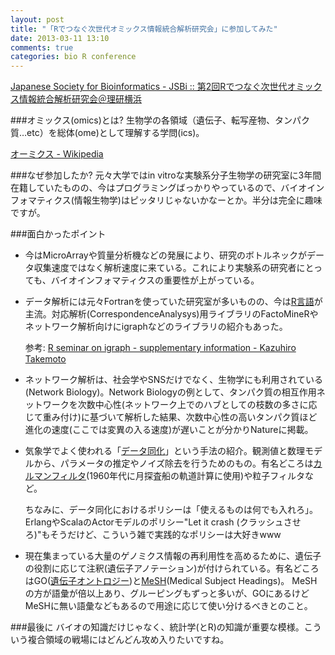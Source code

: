 ```yaml
---
layout: post
title: "「Rでつなぐ次世代オミックス情報統合解析研究会」に参加してみた"
date: 2013-03-11 13:10
comments: true
categories: bio R conference
---
```

[Japanese Society for Bioinformatics - JSBi :: 第2回Rでつなぐ次世代オミックス情報統合解析研究会＠理研横浜](http://www.jsbi.org/event/hosted-events/20130308r/)

###オミックス(omics)とは?
生物学の各領域（遺伝子、転写産物、タンパク質…etc）を総体(ome)として理解する学問(ics)。

[オーミクス - Wikipedia](http://ja.wikipedia.org/wiki/%E3%82%AA%E3%83%BC%E3%83%9F%E3%82%AF%E3%82%B9)

###なぜ参加したか?
元々大学ではin vitroな実験系分子生物学の研究室に3年間在籍していたものの、今はプログラミングばっかりやっているので、バイオインフォマティクス(情報生物学)はピッタリじゃないかなーとか。半分は完全に趣味ですが。

###面白かったポイント
<!-- more -->

* 今はMicroArrayや質量分析機などの発展により、研究のボトルネックがデータ収集速度ではなく解析速度に来ている。これにより実験系の研究者にとっても、バイオインフォマティクスの重要性が上がっている。

* データ解析には元々Fortranを使っていた研究室が多いものの、今は[R言語](http://ja.wikipedia.org/wiki/R%E8%A8%80%E8%AA%9E)が主流。対応解析(CorrespondenceAnalysys)用ライブラリのFactoMineRやネットワーク解析向けにigraphなどのライブラリの紹介もあった。

	参考:
[R seminar on igraph - supplementary information - Kazuhiro Takemoto](https://sites.google.com/site/kztakemoto/r-seminar-on-igraph---supplementary-information)

* ネットワーク解析は、社会学やSNSだけでなく、生物学にも利用されている(Network Biology)。Network Biologyの例として、タンパク質の相互作用ネットワークを次数中心性(ネットワーク上でのハブとしての枝数の多さに応じて重み付け)に基づいて解析した結果、次数中心性の高いタンパク質ほど進化の速度(ここでは変異の入る速度)が遅いことが分かりNatureに掲載。

* 気象学でよく使われる「[データ同化](http://ja.wikipedia.org/wiki/%E3%83%87%E3%83%BC%E3%82%BF%E5%90%8C%E5%8C%96)」という手法の紹介。観測値と数理モデルから、パラメータの推定やノイズ除去を行うためのもの。有名どころは[カルマンフィルタ](http://ja.wikipedia.org/wiki/%E3%82%AB%E3%83%AB%E3%83%9E%E3%83%B3%E3%83%95%E3%82%A3%E3%83%AB%E3%82%BF)(1960年代に月探査船の軌道計算に使用)や粒子フィルタなど。

	ちなみに、データ同化におけるポリシーは「使えるものは何でも入れろ」。ErlangやScalaのActorモデルのポリシー"Let it crash (クラッシュさせろ)"もそうだけど、こういう雑で実践的なポリシーは大好きwww
	
* 	現在集まっている大量のゲノミクス情報の再利用性を高めるために、遺伝子の役割に応じて注釈(遺伝子アノテーション)が付けられている。有名どころはGO([遺伝子オントロジー](http://ja.wikipedia.org/wiki/Gene_Ontology))と[MeSH](http://ja.wikipedia.org/wiki/MeSH)(Medical Subject Headings)。
	MeSHの方が語彙が倍以上あり、グルーピングもずっと多いが、GOにあるけどMeSHに無い語彙などもあるので用途に応じて使い分けるべきとのこと。

###最後に
バイオの知識だけじゃなく、統計学(とR)の知識が重要な模様。こういう複合領域の戦場にはどんどん攻め入りたいですね。